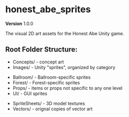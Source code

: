 # honest_abe_sprites
**Version** 1.0.0

The visual 2D art assets for the Honest Abe Unity game.

## Root Folder Structure:
 * Concepts/ - concept art
 * Images/ - Unity "sprites", organized by category
  - Ballroom/ - Ballroom-specific sprites
  - Forest/ - Forest-specific sprites
  - Props/ - items or props not specific to any one level
  - UI/ - GUI sprites
 * SpriteSheets/ - 3D model textures
 * Vectors/ - orignal copies of vector art
